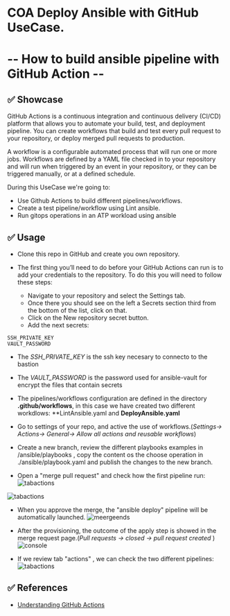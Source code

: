 # COA Deploy Ansible with GitHub UseCase. 
# -- How to build ansible pipeline with GitHub Action  --

## ✅ Showcase

GitHub Actions is a continuous integration and continuous delivery (CI/CD) platform that allows you to automate your build, test, and deployment pipeline. You can create workflows that build and test every pull request to your repository, or deploy merged pull requests to production.

A workflow is a configurable automated process that will run one or more jobs. Workflows are defined by a YAML file checked in to your repository and will run when triggered by an event in your repository, or they can be triggered manually, or at a defined schedule.

During this UseCase we're going to:

* Use Github Actions to build different pipelines/workflows.
* Create a test pipeline/workflow using Lint ansible.
* Run gitops operations in an ATP workload using ansible

## ✅ Usage

* Clone this repo in GitHub and create you own repository.
* The first thing you’ll need to do before your GitHub Actions can run is to add your credentials to the repository. To do this you will need to follow these steps:

   * Navigate to your repository and select the Settings tab.
   * Once there you should see on the left a Secrets section third from the bottom of the list, click on that.
   * Click on the New repository secret button. 
   * Add the next secrets:

````
SSH_PRIVATE_KEY
VAULT_PASSWORD
````
* The *SSH_PRIVATE_KEY* is the ssh key necesary to connecto to the bastion
* The *VAULT_PASSWORD* is the password used for ansible-vault for encrypt the files that contain secrets

* The pipelines/workflows configuration are defined in the directory **.github/workflows**, in this case we have created two different workdlows: **LintAnsible.yaml and **DeployAnsible.yaml**
* Go to settings of your repo, and active the use of workflows.(*Settings-> Actions-> General-> Allow all actions and reusable workflows*)

* Create a new branch, review the different playbooks examples in /ansible/playbooks , copy the content os the choose operation in ./ansible/playbook.yaml and publish the changes to the new branch. 

* Open a "merge pull request" and check how the first  pipeline run:
![tabactions](images/Pullreques.png)

![tabactions](images/Pullreques1.png)

* When you approve the merge, the "ansible deploy" pipeline will be automatically launched.
![meergeends](images/meergeends.png)

* After the provisioning, the outcome of the apply step is showed in the merge request page.(*Pull requests -> closed -> pull request created* )
![console](images/OutcomeApply.png)

* If we review tab "actions" , we can check the two different pipelines:
![tabactions](images/tabactions.png)


## ✅ References
* [Understanding GitHub Actions](https://docs.github.com/en/actions/learn-github-actions/understanding-github-actions)


